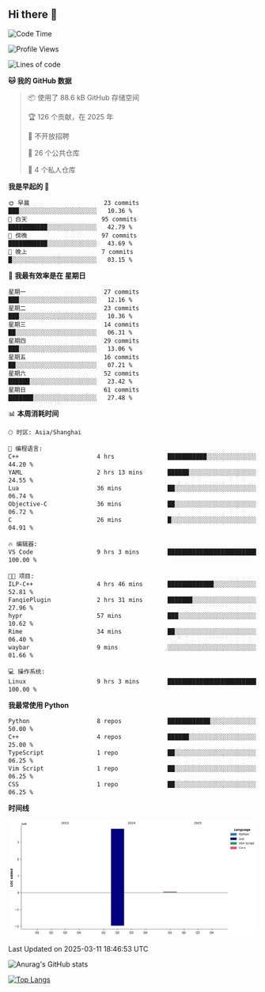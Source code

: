 ## Hi there 👋

<!--
**ZeroMapleQvQ/ZeroMapleQvQ** is a ✨ _special_ ✨ repository because its `README.md` (this file) appears on your GitHub profile.

Here are some ideas to get you started:

- 🔭 I’m currently working on ...
- 🌱 I’m currently learning ...
- 👯 I’m looking to collaborate on ...
- 🤔 I’m looking for help with ...
- 💬 Ask me about ...
- 📫 How to reach me: ...
- 😄 Pronouns: ...
- ⚡ Fun fact: ...
-->

<!--START_SECTION:waka-->
![Code Time](http://img.shields.io/badge/Code%20Time-40%20hrs%2058%20mins-blue)

![Profile Views](http://img.shields.io/badge/%E4%B8%AA%E4%BA%BA%E8%B5%84%E6%96%99%E8%A7%82%E7%9C%8B%E6%AC%A1%E6%95%B0-0-blue)

![Lines of code](https://img.shields.io/badge/%E4%BB%8E%E3%80%8CHello%20World%E3%80%8D%E8%B5%B7%E6%88%91%E5%B7%B2%E7%BB%8F%E5%86%99%E4%BA%86-3.9%20million%20%E8%A1%8C%E4%BB%A3%E7%A0%81-blue)

**🐱 我的 GitHub 数据** 

> 📦  使用了 88.6 kB GitHub 存储空间 
 > 
> 🏆 126 个贡献，在 2025 年
 > 
> 🚫 不开放招聘
 > 
> 📜 26 个公共仓库 
 > 
> 🔑 4 个私人仓库 
 > 
**我是早起的 🐤** 

```text
🌞 早晨                     23 commits          ███░░░░░░░░░░░░░░░░░░░░░░   10.36 % 
🌆 白天                     95 commits          ███████████░░░░░░░░░░░░░░   42.79 % 
🌃 傍晚                     97 commits          ███████████░░░░░░░░░░░░░░   43.69 % 
🌙 晚上                     7 commits           █░░░░░░░░░░░░░░░░░░░░░░░░   03.15 % 
```
📅 **我最有效率是在 星期日** 

```text
星期一                      27 commits          ███░░░░░░░░░░░░░░░░░░░░░░   12.16 % 
星期二                      23 commits          ███░░░░░░░░░░░░░░░░░░░░░░   10.36 % 
星期三                      14 commits          ██░░░░░░░░░░░░░░░░░░░░░░░   06.31 % 
星期四                      29 commits          ███░░░░░░░░░░░░░░░░░░░░░░   13.06 % 
星期五                      16 commits          ██░░░░░░░░░░░░░░░░░░░░░░░   07.21 % 
星期六                      52 commits          ██████░░░░░░░░░░░░░░░░░░░   23.42 % 
星期日                      61 commits          ███████░░░░░░░░░░░░░░░░░░   27.48 % 
```


📊 **本周消耗时间** 

```text
🕑︎ 时区: Asia/Shanghai

💬 编程语言: 
C++                      4 hrs               ███████████░░░░░░░░░░░░░░   44.20 % 
YAML                     2 hrs 13 mins       ██████░░░░░░░░░░░░░░░░░░░   24.55 % 
Lua                      36 mins             ██░░░░░░░░░░░░░░░░░░░░░░░   06.74 % 
Objective-C              36 mins             ██░░░░░░░░░░░░░░░░░░░░░░░   06.72 % 
C                        26 mins             █░░░░░░░░░░░░░░░░░░░░░░░░   04.91 % 

🔥 编辑器: 
VS Code                  9 hrs 3 mins        █████████████████████████   100.00 % 

🐱‍💻 项目: 
ILP-C++                  4 hrs 46 mins       █████████████░░░░░░░░░░░░   52.81 % 
FanqiePlugin             2 hrs 31 mins       ███████░░░░░░░░░░░░░░░░░░   27.96 % 
hypr                     57 mins             ███░░░░░░░░░░░░░░░░░░░░░░   10.62 % 
Rime                     34 mins             ██░░░░░░░░░░░░░░░░░░░░░░░   06.40 % 
waybar                   9 mins              ░░░░░░░░░░░░░░░░░░░░░░░░░   01.66 % 

💻 操作系统: 
Linux                    9 hrs 3 mins        █████████████████████████   100.00 % 
```

**我最常使用 Python** 

```text
Python                   8 repos             ████████████░░░░░░░░░░░░░   50.00 % 
C++                      4 repos             ██████░░░░░░░░░░░░░░░░░░░   25.00 % 
TypeScript               1 repo              ██░░░░░░░░░░░░░░░░░░░░░░░   06.25 % 
Vim Script               1 repo              ██░░░░░░░░░░░░░░░░░░░░░░░   06.25 % 
CSS                      1 repo              ██░░░░░░░░░░░░░░░░░░░░░░░   06.25 % 
```



**时间线**

![Lines of Code chart](https://raw.githubusercontent.com/bkctwy/bkctwy/main/assets/bar_graph.png)


 Last Updated on 2025-03-11 18:46:53 UTC
<!--END_SECTION:waka-->


![Anurag's GitHub stats](https://grs.bkctwy.tech/api?username=bkctwy&theme=dracula&show_icons=true)


[![Top Langs](https://grs.bkctwy.tech/api/top-langs/?username=bkctwy&layout=compact&theme=dracula)](https://github.com/anuraghazra/github-readme-stats)
